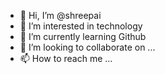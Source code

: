 - 👋 Hi, I’m @shreepai
- 👀 I’m interested in technology
- 🌱 I’m currently learning Github
- 💞️ I’m looking to collaborate on ...
- 📫 How to reach me ...

<!---
shreepai/shreepai is a ✨ special ✨ repository because its `README.md` (this file) appears on your GitHub profile.
You can click the Preview link to take a look at your changes.
--->
